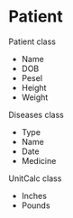 # Patient
Patient class
- Name
- DOB
- Pesel
- Height
- Weight

Diseases class
- Type
- Name
- Date
- Medicine

UnitCalc class
- Inches
- Pounds